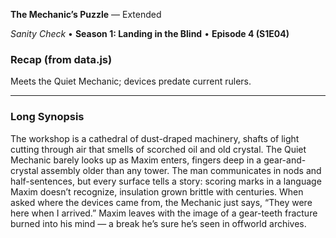 **The Mechanic’s Puzzle** — Extended

_Sanity Check_ • **Season 1: Landing in the Blind** • **Episode 4 (S1E04)**

### Recap (from data.js)
Meets the Quiet Mechanic; devices predate current rulers.

---

### Long Synopsis

The workshop is a cathedral of dust-draped machinery, shafts of light cutting through air that smells of scorched oil and old crystal. The Quiet Mechanic barely looks up as Maxim enters, fingers deep in a gear-and-crystal assembly older than any tower. The man communicates in nods and half-sentences, but every surface tells a story: scoring marks in a language Maxim doesn’t recognize, insulation grown brittle with centuries.
When asked where the devices came from, the Mechanic just says, “They were here when I arrived.” Maxim leaves with the image of a gear-teeth fracture burned into his mind — a break he’s sure he’s seen in offworld archives.